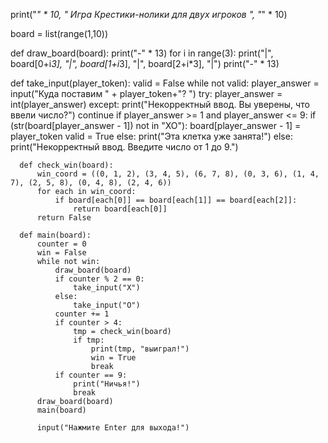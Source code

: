 print("*" * 10, " Игра Крестики-нолики для двух игроков ", "*" * 10)

board = list(range(1,10))


def draw_board(board):
   print("-" * 13)
   for i in range(3):
      print("|", board[0+i*3], "|", board[1+i*3], "|", board[2+i*3], "|")
      print("-" * 13)

def take_input(player_token):
   valid = False
   while not valid:
      player_answer = input("Куда поставим " + player_token+"? ")
      try:
          player_answer = int(player_answer)
      except:
          print("Некорректный ввод. Вы уверены, что ввели число?")
          continue
      if player_answer >= 1 and player_answer <= 9:
          if (str(board[player_answer - 1]) not in "XO"):
              board[player_answer - 1] = player_token
              valid = True
              else:
              print("Эта клетка уже занята!")
          else:
              print("Некорректный ввод. Введите число от 1 до 9.")

      def check_win(board):
          win_coord = ((0, 1, 2), (3, 4, 5), (6, 7, 8), (0, 3, 6), (1, 4, 7), (2, 5, 8), (0, 4, 8), (2, 4, 6))
          for each in win_coord:
              if board[each[0]] == board[each[1]] == board[each[2]]:
                  return board[each[0]]
          return False

      def main(board):
          counter = 0
          win = False
          while not win:
              draw_board(board)
              if counter % 2 == 0:
                  take_input("X")
              else:
                  take_input("O")
              counter += 1
              if counter > 4:
                  tmp = check_win(board)
                  if tmp:
                      print(tmp, "выиграл!")
                      win = True
                      break
              if counter == 9:
                  print("Ничья!")
                  break
          draw_board(board)
          main(board)

          input("Нажмите Enter для выхода!")
